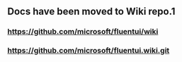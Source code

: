 ## Docs have been moved to Wiki repo.1

### https://github.com/microsoft/fluentui/wiki

### https://github.com/microsoft/fluentui.wiki.git

